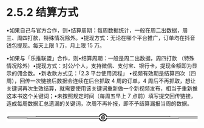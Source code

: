 # 2.5.2 结算方式

•如果自己与官方合作，则•结算周期：每周数据统计，一般在周二出数据，周三、周四打款，特殊情况除外。•提现方式：无论在哪个平台推广，订单均在抖音钱包提现。每天上限 1 万，月上限 15 万。

•如果与「乐推联盟」合作，则•结算周期：一般是周二出数据，周四打款 （特殊情况除外）•提现方式：对公/个人，支持微信、支付宝、银行卡，提现金额即为显示的佣金数。•新收款方式见：「2.3 平台使用流程」 •视频有效期是结算四次（四周），回传一次链接后数据会连续在后台抓取 4 周的订单，4 周后不再抓取，想让关键词再次生效结算，就需要使用该关键词重新做一个新视频发布，相当于重新推这本书这个关键词；•未按照规定时间（每周五早上 7 点前）填写提交回传链接，造成每周数据汇总遗漏的关键词，次周不再补报，即不予结算漏报当周的数据。

![](img/8cd4882c394e0a215918dd25d4aa188b.png)